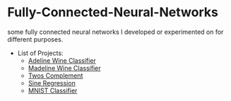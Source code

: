 # Fully-Connected-Neural-Networks

some fully connected neural networks I developed or experimented on for different purposes.

- List of Projects:
  - [Adeline Wine Classifier](./Adaline%20and%20Madeline/Adeline%20Wine%20Classifier/)
  - [Madeline Wine Classifier](./Adaline%20and%20Madeline/Madeline%20Gaussian%20Classifier/)
  - [Twos Complement](./M-P%20Neuron/Twos%20Complement/)
  - [Sine Regression](./Optimising%20Neural%20Network/Sine%20Regression/)
  - [MNIST Classifier](./Optimising%20Neural%20Network/MNIST%20Classifier/)
